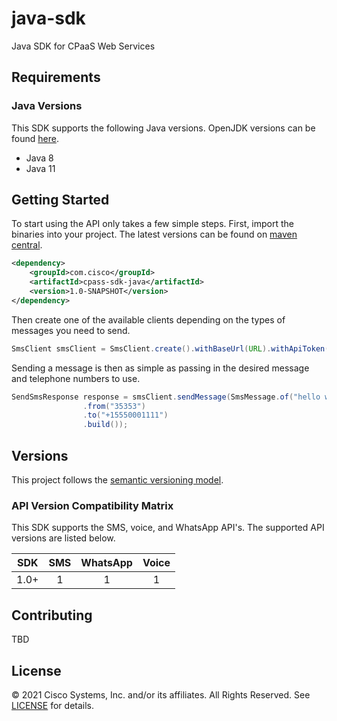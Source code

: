 # java-sdk
Java SDK for CPaaS Web Services

## Requirements

### Java Versions

This SDK supports the following Java versions. OpenJDK versions can be found [here](https://adoptium.net).

- Java 8
- Java 11

## Getting Started

To start using the API only takes a few simple steps. First, import the binaries into your project.
The latest versions can be found on [maven central](https://search.maven.org/search?q=g:com.cisco).

```xml
<dependency>
    <groupId>com.cisco</groupId>
    <artifactId>cpass-sdk-java</artifactId>
    <version>1.0-SNAPSHOT</version>
</dependency>
```

Then create one of the available clients depending on the types of messages you need to send.

```java
SmsClient smsClient = SmsClient.create().withBaseUrl(URL).withApiToken(API_KEY).build();
```

Sending a message is then as simple as passing in the desired message and telephone numbers to use.

```java
SendSmsResponse response = smsClient.sendMessage(SmsMessage.of("hello world!")
                .from("35353")
                .to("+15550001111")
                .build());
```

## Versions

This project follows the [semantic versioning model](https://semver.org/).

### API Version Compatibility Matrix

This SDK supports the SMS, voice, and WhatsApp API's. The supported API versions are listed below.

| SDK | SMS | WhatsApp | Voice |
|:---:|:---:|:--------:|:-----:|
| 1.0+ | 1 | 1 | 1 |

## Contributing

TBD

## License

&copy; 2021 Cisco Systems, Inc. and/or its affiliates. All Rights Reserved. See [LICENSE](LICENSE) for details.

